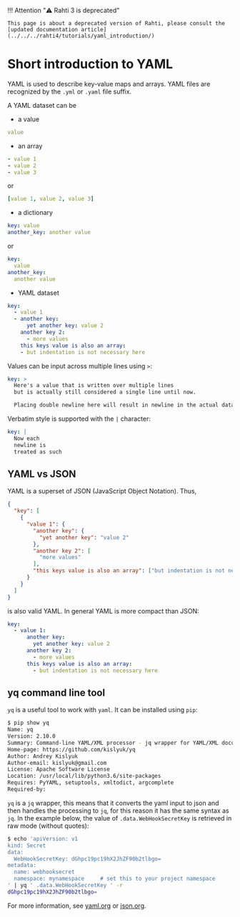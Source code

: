 <style>
.admonition-title { background-color: rgba(255, 145, 0, 0.1) !important; }
.admonition { background-color: white !important; }
</style>
!!! Attention "⚠️ Rahti 3 is deprecated"

    This page is about a deprecated version of Rahti, please consult the [updated documentation article](../../../rahti4/tutorials/yaml_introduction/)

# Short introduction to YAML

YAML is used to describe key-value maps and arrays. YAML files are recognized
by the `.yml` or `.yaml` file suffix.

A YAML dataset can be

* a value

```yaml
value
```

* an array

```yaml
- value 1
- value 2
- value 3
```

or

```yaml
[value 1, value 2, value 3]
```

* a dictionary

```yaml
key: value
another_key: another value
```

  or

```yaml
key:
  value
another_key:
  another value
```

* YAML dataset

```yaml
key:
  - value 1
  - another key:
      yet another key: value 2
    another key 2:
      - more values
    this keys value is also an array:
    - but indentation is not necessary here
```

Values can be input across multiple lines using `>`:

```yaml
key: >
  Here's a value that is written over multiple lines
  but is actually still considered a single line until now.

  Placing double newline here will result in newline in the actual data.
```

Verbatim style is supported with the `|` character:

```yaml
key: |
  Now each
  newline is
  treated as such
```

## YAML vs JSON

YAML is a superset of JSON (JavaScript Object Notation). Thus,

```json
{
  "key": [
    {
      "value 1": {
        "another key": {
          "yet another key": "value 2"
        },
        "another key 2": [
          "more values"
        ],
        "this keys value is also an array": ["but indentation is not necessary here"]
      }
    }
  ]
}
```

is also valid YAML. In general YAML is more compact than JSON:

```yaml
key:
  - value 1:
      another key:
        yet another key: value 2
      another key 2:
        - more values
      this keys value is also an array:
        - but indentation is not necessary here
```

## yq command line tool

`yq` is a useful tool to work with `yaml`. It can be installed using `pip`:

```bash
$ pip show yq  
Name: yq
Version: 2.10.0
Summary: Command-line YAML/XML processor - jq wrapper for YAML/XML documents
Home-page: https://github.com/kislyuk/yq
Author: Andrey Kislyuk
Author-email: kislyuk@gmail.com
License: Apache Software License
Location: /usr/local/lib/python3.6/site-packages
Requires: PyYAML, setuptools, xmltodict, argcomplete
Required-by: 
```

`yq` is a `jq` wrapper, this means that it converts the yaml input to json and then handles the processing to `jq`, for this reason it has the same syntax as `jq`. In the example below, the value of `.data.WebHookSecretKey` is retrieved in raw mode (without quotes):

```bash
$ echo 'apiVersion: v1
kind: Secret
data:
  WebHookSecretKey: dGhpc19pc19hX2JhZF90b2tlbgo=
metadata:
  name: webhooksecret
  namespace: mynamespace     # set this to your project namespace
' | yq ' .data.WebHookSecretKey ' -r
dGhpc19pc19hX2JhZF90b2tlbgo=
```

For more information, see [yaml.org](https://yaml.org/) or [json.org](https://json.org).
